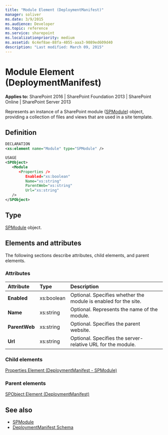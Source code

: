 ```yaml
---
title: "Module Element (DeploymentManifest)"
manager: soliver
ms.date: 3/9/2015
ms.audience: Developer
ms.topic: reference
ms.service: sharepoint
ms.localizationpriority: medium
ms.assetid: 6c4ef8ae-88fa-4055-aaa3-9089ed609d40
description: "Last modified: March 09, 2015"
---
```


# Module Element (DeploymentManifest)

**Applies to:** SharePoint 2016 | SharePoint Foundation 2013 | SharePoint Online | SharePoint Server 2013 
  
Represents an instance of a SharePoint module ([SPModule](https://msdn.microsoft.com/library/Microsoft.SharePoint.SPModule.aspx)) object, providing a collection of files and views that are used in a site template. 

## Definition

```XML
DECLARATION
<xs:element name="Module" type="SPModule" />

USAGE
<SPObject>
   <Module
      <Properties />
         Enabled="xs:boolean"
         Name="xs:string"
         ParentWeb="xs:string"
         Url="xs:string"
   />
</SPObject>

```

## Type

[SPModule](https://msdn.microsoft.com/library/Microsoft.SharePoint.SPModule.aspx) object. 
  
## Elements and attributes

The following sections describe attributes, child elements, and parent elements.

### Attributes

|**Attribute**|**Type**|**Description**|
|:-----|:-----|:-----|
|**Enabled** <br/> |xs:boolean  <br/> |Optional. Specifies whether the module is enabled for the site. <br/> |
|**Name** <br/> |xs:string  <br/> |Optional. Represents the name of the module.  <br/> |
|**ParentWeb** <br/> |xs:string  <br/> |Optional. Specifies the parent website.  <br/> |
|**Url** <br/> |xs:string  <br/> |Optional. Specifies the server-relative URL for the module.  <br/> |
   
### Child elements

[Properties Element (DeploymentManifest - SPModule)](properties-element-deploymentmanifestspmodule.md)
   
### Parent elements

[SPObject Element (DeploymentManifest)](spobject-element-deploymentmanifest.md)
   
## See also

- [SPModule](https://msdn.microsoft.com/library/Microsoft.SharePoint.SPModule.aspx)
- [DeploymentManifest Schema](deploymentmanifest-schema.md)

